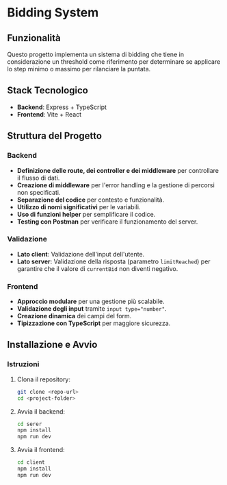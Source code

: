 # Bidding System

## Funzionalità

Questo progetto implementa un sistema di bidding che tiene in considerazione un threshold come riferimento per determinare se applicare lo step minimo o massimo per rilanciare la puntata.

## Stack Tecnologico

- **Backend**: Express + TypeScript
- **Frontend**: Vite + React

## Struttura del Progetto

### Backend

- **Definizione delle route, dei controller e dei middleware** per controllare il flusso di dati.
- **Creazione di middleware** per l'error handling e la gestione di percorsi non specificati.
- **Separazione del codice** per contesto e funzionalità.
- **Utilizzo di nomi significativi** per le variabili.
- **Uso di funzioni helper** per semplificare il codice.
- **Testing con Postman** per verificare il funzionamento del server.

### Validazione

- **Lato client**: Validazione dell'input dell'utente.
- **Lato server**: Validazione della risposta (parametro `limitReached`) per garantire che il valore di `currentBid` non diventi negativo.

### Frontend

- **Approccio modulare** per una gestione più scalabile.
- **Validazione degli input** tramite `input type="number"`.
- **Creazione dinamica** dei campi del form.
- **Tipizzazione con TypeScript** per maggiore sicurezza.

## Installazione e Avvio

### Istruzioni

1. Clona il repository:

   ```sh
   git clone <repo-url>
   cd <project-folder>
   ```


2. Avvia il backend:

   ```sh
   cd serer
   npm install
   npm run dev
   ```

3. Avvia il frontend:
   ```sh
   cd client
   npm install
   npm run dev
   ```
